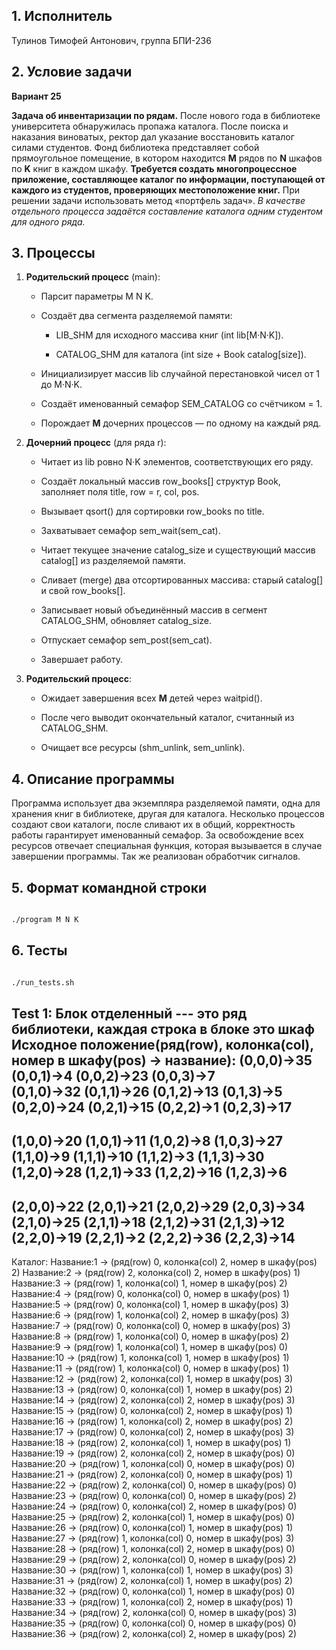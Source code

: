 

## 1. Исполнитель

Тулинов Тимофей Антонович, группа БПИ-236

## 2. Условие задачи

**Вариант 25**

**Задача об инвентаризации по рядам.** После нового года в библиотеке университета обнаружилась пропажа каталога. После поиска и наказания виноватых, ректор дал указание восстановить каталог силами студентов. Фонд библиотека представляет собой прямоугольное помещение, в котором находится **M** рядов по **N** шкафов по **K** книг в каждом шкафу.
**Требуется создать многопроцессное приложение, составляющее каталог по информации, поступающей от каждого из студентов, проверяющих местоположение книг.** При решении задачи использовать метод «портфель задач».
_В качестве отдельного процесса задаётся составление каталога одним студентом для одного ряда._

## 3. Процессы

1. **Родительский процесс** (main):
    
    - Парсит параметры M N K.
        
    - Создаёт два сегмента разделяемой памяти:
        
        - LIB_SHM для исходного массива книг (int lib[M·N·K]).
            
        - CATALOG_SHM для каталога (int size + Book catalog[size]).
            
        
    - Инициализирует массив lib случайной перестановкой чисел от 1 до M·N·K.
        
    - Создаёт именованный семафор SEM_CATALOG со счётчиком = 1.
        
    - Порождает **M** дочерних процессов — по одному на каждый ряд.
        
    
2. **Дочерний процесс** (для ряда r):
    
    - Читает из lib ровно N·K элементов, соответствующих его ряду.
        
    - Создаёт локальный массив row_books[] структур Book, заполняет поля title, row = r, col, pos.
        
    - Вызывает qsort() для сортировки row_books по title.
        
    - Захватывает семафор sem_wait(sem_cat).
        
    - Читает текущее значение catalog_size и существующий массив catalog[] из разделяемой памяти.
        
    - Сливает (merge) два отсортированных массива: старый catalog[] и свой row_books[].
        
    - Записывает новый объединённый массив в сегмент CATALOG_SHM, обновляет catalog_size.
        
    - Отпускает семафор sem_post(sem_cat).
        
    - Завершает работу.
        
    
3. **Родительский процесс**:
    
    - Ожидает завершения всех **M** детей через waitpid().
        
    - После чего выводит окончательный каталог, считанный из CATALOG_SHM.
        
    - Очищает все ресурсы (shm_unlink, sem_unlink).

## 4. Описание программы

Программа использует два экземпляра разделяемой памяти, одна для хранения книг в библиотеке, другая для каталога. Несколько процессов создают свои каталоги, после сливают их в общий, корректность работы гарантирует именованный семафор. За освобождение всех ресурсов отвечает специальная функция, которая вызывается в случае завершении программы. Так же реализован обработчик сигналов.

## 5. Формат командной строки

```bash

./program M N K
```

## 6. Тесты
```bash

./run_tests.sh
```

Test 1:
Блок отделенный --- это ряд библиотеки, каждая строка в блоке это шкаф
Исходное положение(ряд(row), колонка(col), номер в шкафу(pos) -> название):
(0,0,0)->35  (0,0,1)->4  (0,0,2)->23  (0,0,3)->7  
(0,1,0)->32  (0,1,1)->26  (0,1,2)->13  (0,1,3)->5  
 (0,2,0)->24  (0,2,1)->15  (0,2,2)->1  (0,2,3)->17  
------------------------------------
(1,0,0)->20  (1,0,1)->11  (1,0,2)->8  (1,0,3)->27  
(1,1,0)->9  (1,1,1)->10  (1,1,2)->3  (1,1,3)->30  
 (1,2,0)->28  (1,2,1)->33  (1,2,2)->16  (1,2,3)->6 
------------------------------------
(2,0,0)->22  (2,0,1)->21  (2,0,2)->29  (2,0,3)->34  
(2,1,0)->25  (2,1,1)->18  (2,1,2)->31  (2,1,3)->12  
 (2,2,0)->19  (2,2,1)->2  (2,2,2)->36  (2,2,3)->14  
------------------------------------

Каталог:
Название:1 -> (ряд(row) 0, колонка(col) 2, номер в шкафу(pos) 2)
Название:2 -> (ряд(row) 2, колонка(col) 2, номер в шкафу(pos) 1)
Название:3 -> (ряд(row) 1, колонка(col) 1, номер в шкафу(pos) 2)
Название:4 -> (ряд(row) 0, колонка(col) 0, номер в шкафу(pos) 1)
Название:5 -> (ряд(row) 0, колонка(col) 1, номер в шкафу(pos) 3)
Название:6 -> (ряд(row) 1, колонка(col) 2, номер в шкафу(pos) 3)
Название:7 -> (ряд(row) 0, колонка(col) 0, номер в шкафу(pos) 3)
Название:8 -> (ряд(row) 1, колонка(col) 0, номер в шкафу(pos) 2)
Название:9 -> (ряд(row) 1, колонка(col) 1, номер в шкафу(pos) 0)
Название:10 -> (ряд(row) 1, колонка(col) 1, номер в шкафу(pos) 1)
Название:11 -> (ряд(row) 1, колонка(col) 0, номер в шкафу(pos) 1)
Название:12 -> (ряд(row) 2, колонка(col) 1, номер в шкафу(pos) 3)
Название:13 -> (ряд(row) 0, колонка(col) 1, номер в шкафу(pos) 2)
Название:14 -> (ряд(row) 2, колонка(col) 2, номер в шкафу(pos) 3)
Название:15 -> (ряд(row) 0, колонка(col) 2, номер в шкафу(pos) 1)
Название:16 -> (ряд(row) 1, колонка(col) 2, номер в шкафу(pos) 2)
Название:17 -> (ряд(row) 0, колонка(col) 2, номер в шкафу(pos) 3)
Название:18 -> (ряд(row) 2, колонка(col) 1, номер в шкафу(pos) 1)
Название:19 -> (ряд(row) 2, колонка(col) 2, номер в шкафу(pos) 0)
Название:20 -> (ряд(row) 1, колонка(col) 0, номер в шкафу(pos) 0)
Название:21 -> (ряд(row) 2, колонка(col) 0, номер в шкафу(pos) 1)
Название:22 -> (ряд(row) 2, колонка(col) 0, номер в шкафу(pos) 0)
Название:23 -> (ряд(row) 0, колонка(col) 0, номер в шкафу(pos) 2)
Название:24 -> (ряд(row) 0, колонка(col) 2, номер в шкафу(pos) 0)
Название:25 -> (ряд(row) 2, колонка(col) 1, номер в шкафу(pos) 0)
Название:26 -> (ряд(row) 0, колонка(col) 1, номер в шкафу(pos) 1)
Название:27 -> (ряд(row) 1, колонка(col) 0, номер в шкафу(pos) 3)
Название:28 -> (ряд(row) 1, колонка(col) 2, номер в шкафу(pos) 0)
Название:29 -> (ряд(row) 2, колонка(col) 0, номер в шкафу(pos) 2)
Название:30 -> (ряд(row) 1, колонка(col) 1, номер в шкафу(pos) 3)
Название:31 -> (ряд(row) 2, колонка(col) 1, номер в шкафу(pos) 2)
Название:32 -> (ряд(row) 0, колонка(col) 1, номер в шкафу(pos) 0)
Название:33 -> (ряд(row) 1, колонка(col) 2, номер в шкафу(pos) 1)
Название:34 -> (ряд(row) 2, колонка(col) 0, номер в шкафу(pos) 3)
Название:35 -> (ряд(row) 0, колонка(col) 0, номер в шкафу(pos) 0)
Название:36 -> (ряд(row) 2, колонка(col) 2, номер в шкафу(pos) 2)